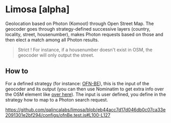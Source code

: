 # Limosa [alpha]

Geolocation based on Photon (Komoot) through Open Street Map. The geocoder goes through strategy-defined successive layers (country, locality, street, housenumber), makes Photon requests based on those and then elect a match among all Photon results.

> Strict ! For instance, if a housenumber doesn't exist in OSM, the geocoder will only output the street.

## How to

For a defined strategy (for instance: [OFN-BE](https://github.com/qalincalabs/limosa/blob/main/configs/ofnBe.js)), this is the input of the geocoder and its output (you can then use Nominatim to get extra info over the OSM element like [over here](https://github.com/qalincalabs/limosa/blob/main/configs/ofnBe.test.js#L8)). The input is user defined, you define in the strategy how to map to a Photon search request.

https://github.com/qalincalabs/limosa/blob/eb44acc7d17d046db0c07ca33e2091301e2bf294/configs/ofnBe.test.js#L100-L127

